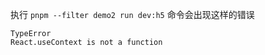 执行 `pnpm --filter demo2 run dev:h5` 命令会出现这样的错误

```
TypeError
React.useContext is not a function
```
